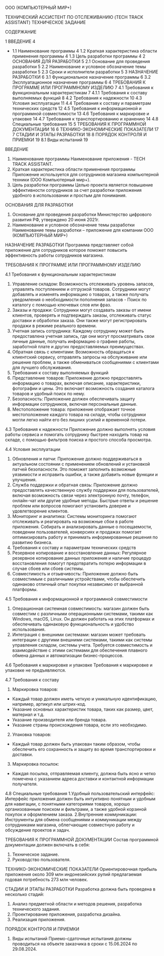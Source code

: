 ООО (КОМПЬЮТЕРНЫЙ МИР+)

ТЕХНИЧЕСКИЙ АССИСТЕНТ ПО ОТСЛЕЖИВАНИЮ (TECH TRACK ASSISTANT)
ТЕХНИЧЕСКОЕ ЗАДАНИЕ

СОДЕРЖАНИЕ

1	ВВЕДЕНИЕ	4
- 1.1	Наименование программы	4
1.2	Краткая характеристика области применения программы	4
1.3	Цель разработки программы	4
2	ОСНОВАНИЯ ДЛЯ РАЗРАБОТКИ	5
2.1	Основание для проведения разработки	5
2.2	Наименование и условное обозначение темы разработки	5
2.3	Сроки и исполнители разработки	5
3	НАЗНАЧЕНИЕ РАЗРАБОТКИ	6
3.1	Функциональное назначение программы	6
3.2	Эксплуатационное назначение программы	6
4	ТРЕБОВАНИЯ К ПРОГРАММЕ ИЛИ ПРОГРАММНОМУ ИЗДЕЛИЮ	7
4.1	Требования к функциональным характеристикам	7
4.1.1 Требования к составу выполняемых функций	8
4.2	Требования к надежности	10
4.3	Условия эксплуатации	11
4.4	Требования к составу и параметрам технических средств	12
4.5	Требования к информационной и программной совместимости	13
4.6	Требования к маркировке и упаковке	14
4.7	Требования к транспортированию и хранению	14
4.8	Специальные требования	15
5	ТРЕБОВАНИЯ К ПРОГРАММНОЙ ДОКУМЕНТАЦИИ	16
6	ТЕХНИКО-ЭКОНОМИЧЕСКИЕ ПОКАЗАТЕЛИ	17
7	СТАДИИ И ЭТАПЫ РАЗРАБОТКИ	18
8	ПОРЯДОК КОНТРОЛЯ И ПРИЕМКИ	19
8.1	Виды испытаний	19

ВВЕДЕНИЕ
1.	Наименование программы
Наименование приложения - TECH TRACK ASSISTANT.
2.	Краткая характеристика области применения программы
Приложение используется для сотрудников магазина компьютерной техники (ООО Компьютерный мир+).
3.	Цель разработки программы 
Целью проекта является повышение эффективности сотрудников за счет разработки приложения удобного в использовании и простым для понимания.

ОСНОВАНИЯ ДЛЯ РАЗРАБОТКИ
1. Основание для проведения разработки
Министерство цифрового развития РФ, утверждено 20 июня 2021г.
2. Наименование и условное обозначение темы разработки
Наименование темы разработки – приложение для компании ООО (КОМПЬЮТЕРНЫЙ МИР+)

НАЗНАЧЕНИЕ РАЗРАБОТКИ
Программа представляет собой приложение для сотрудников которое поможет повысить эффективность работы сотрудников магазина.

ТРЕБОВАНИЯ К ПРОГРАММЕ ИЛИ ПРОГРАММНОМУ ИЗДЕЛИЮ

4.1 Требования к функциональным характеристикам
1. Управление складом: Возможность отслеживать уровень запасов, управлять поступлением и отгрузкой товаров. Сотрудники могут добавлять и изменять информацию о товарах, а также получать уведомления о необходимости пополнения запасов - Поиск по каталогу с помощью ключевых слов или фраз. 
2. Заказы и продажи: Сотрудники могут создавать заказы от имени клиентов, проверять и подтверждать заказы, отслеживать статус доставки и обработки заказа. Они также могут регистрировать продажи в режиме реального времени.
3. Учетная запись сотрудника: Каждому сотруднику может быть предоставлена учетная запись, где они могут просматривать свои личные данные, получать информацию о графике работы, заработной плате и других предоставляемых преимуществах. 
4. Обратная связь с клиентами: Возможность обращаться к клиентский сервису, отправлять запросы на обслуживание или решение проблем, а также обмениваться сообщениями с клиентами для лучшего обслуживания.
5.  Требования к составу выполняемых функций
6. Представление товаров: Приложение должно предоставлять информацию о товарах, включая описание, характеристики, фотографии и цены. Это включает возможность создания каталога товаров и удобный поиск по нему. 
7. Безопасность: Приложение должен обеспечивать защиту информации сотрудников, включая персональные данные.
8. Местоположение товара: приложение отображает точное местоположение каждого товара на складе, чтобы сотрудники могли легко найти его без лишних усилий и временной потери.

4.3	 Требования к надежности
Приложение должно выполнять условия работы сервиса и помогать сотруднику быстрее находить товар на складе, с помощью фильтров поиска и простого способа просмотра.

4.4	 Условия эксплуатации
1.  Обновления и патчи: 
Приложение должно поддерживаться в актуальном состоянии с применением обновлений и установкой патчей безопасности. Это поможет заполнить возможные уязвимости и исправить ошибки, а также добавить новые функции и улучшения.
2. Служба поддержки и обратная связь:
Приложение должно предоставлять качественную службу поддержки для пользователей, включая возможность связи через электронную почту, телефон, онлайн-чат или другие удобные методы. Быстрые ответы и решение проблем или вопросов помогают установить доверие и удовлетворение клиентов. 
3. Мониторинг и аналитика: 
Системы мониторинга помогают отслеживать и реагировать на возможные сбои в работе приложения. Собирать и анализировать данные о посещаемости, поведении пользователей, конверсиях и продажах помогает оптимизировать работу и принимать информированные решения по развитию бизнеса.
4. Требования к составу и параметрам технических средств
5. Резервное копирование и восстановление данных: 
Регулярное резервное копирование данных приложения и наличие процедур восстановления помогут предотвратить потерю информации в случае сбоев или сбоев системы.
6. Совместимость и отзывчивость:
Приложение должно быть совместимым с различными устройствами, чтобы обеспечить одинаково отличный опыт покупки независимо от выбранной платформы.

4.5	Требования к информационной и программной совместимости
1. Операционная системная совместимость: магазин должен быть совместим с различными операционными системами, такими как Windows, macOS, Linux. Он должен работать на этих платформах и обеспечивать одинаковую функциональность и удобство использования. 
2. Интеграция с внешними системами: магазин может требовать интеграции с другими внешними системами, такими как системы управления складом, системы учета. Требуется совместимость и взаимодействие с этими системами для обеспечения плавного обмена данных и автоматизации бизнес-процессов. 

4.6	Требования к маркировке и упаковке
Требования к маркировке и упаковке не предъявляются.

4.7	 Требования к составу
1. Маркировка товаров: 
- Каждый товар должен иметь четкую и уникальную идентификацию, например, артикул или штрих-код. 
- Указание основных характеристик товара, таких как размер, цвет, материал и т.д. 
- Указание производителя или бренда товара. 
- Указание страны происхождения товара, если это необходимо.
2. Упаковка товаров: 
- Каждый товар должен быть упакован таким образом, чтобы обеспечить его сохранность и защиту во время транспортировки и доставки. 
3. Маркировка посылок:
- Каждая посылка, отправляемая клиенту, должна быть ясно и четко помечена с указанием адреса доставки и контактной информации получателя.

4.8	 Специальные требования
1.Удобный пользовательский интерфейс: Интерфейс приложения должен быть интуитивно понятным и удобным для навигации, с понятными категориями товаров, хорошо организованным поиском и фильтрами, а также удобной корзиной покупок и оформлением заказа.
2.Внутренние коммуникации: Инструменты для обмена сообщениями и коммуникации между сотрудниками магазина, облегчающие совместную работу и обсуждение проектов и задач.

ТРЕБОВАНИЯ К ПРОГРАММНОЙ ДОКУМЕНТАЦИИ
Состав программной документации должен включать в себя:
1. Техническое задание.
2. Руководство пользователя.

ТЕХНИКО-ЭКОНОМИЧЕСКИЕ ПОКАЗАТЕЛИ
Ориентировочная прибыль приложения около 309 млн индонезийских рупий предлагаемая годовая потребность 273 млн человек.

СТАДИИ И ЭТАПЫ РАЗРАБОТКИ
Разработка должна быть проведена в несколько стадий: 
1. Анализ предметной области и методов решения, разработка технического задания.
2. Проектирование приложения, разработка дизайна.
3. Реализация приложения.

ПОРЯДОК КОНТРОЛЯ И ПРИЕМКИ
1. Виды испытаний
Приемо-сдаточные испытания должны проводиться на объекте заказчика в сроки с 15.06.2024 по 29.08.2024.
